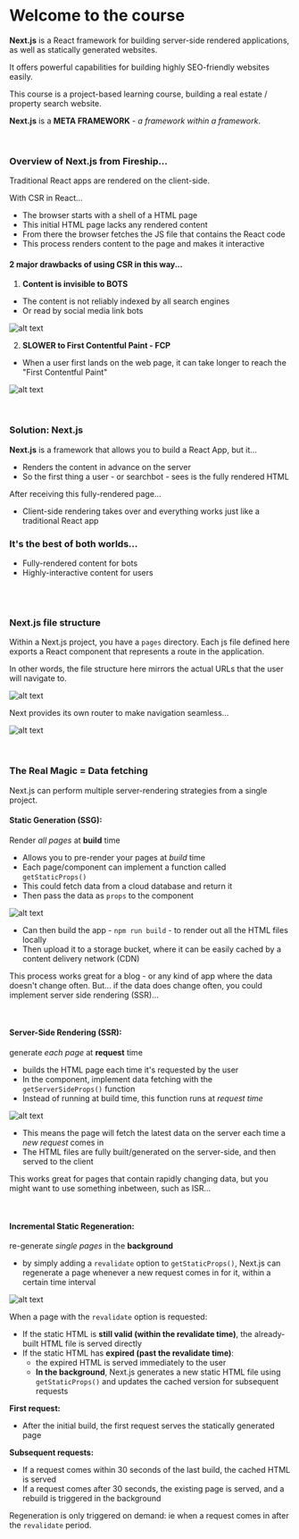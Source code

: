 # Welcome to the course

**Next.js** is a React framework for building server-side rendered applications, as well as statically generated websites.

It offers powerful capabilities for building highly SEO-friendly websites easily.

This course is a project-based learning course, building a real estate / property search website. 

**Next.js** is a **META FRAMEWORK** - *a framework within a framework*.

<br>

### Overview of Next.js from Fireship...

Traditional React apps are rendered on the client-side.

With CSR in React...

- The browser starts with a shell of a HTML page
- This initial HTML page lacks any rendered content
- From there the browser fetches the JS file that contains the React code
- This process renders content to the page and makes it interactive

#### 2 major drawbacks of using CSR in this way...

1. **Content is invisible to BOTS**

- The content is not reliably indexed by all search engines
- Or read by social media link bots

![alt text](images/{86EE2AB1-1B53-4682-9EDC-E8CB8686A9F2}.png)

2. **SLOWER to First Contentful Paint - FCP**

- When a user first lands on the web page, it can take longer to reach the "First Contentful Paint"

![alt text](images/{D4692CA1-2DAF-433B-B03F-8D7BB7EC674E}.png)

<br>

### Solution: Next.js

**Next.js** is a framework that allows you to build a React App, but it... 

- Renders the content in advance on the server
- So the first thing a user - or searchbot - sees is the fully rendered HTML

After receiving this fully-rendered page... 

- Client-side rendering takes over and everything works just like a traditional React app

### It's the best of both worlds...

- Fully-rendered content for bots
- Highly-interactive content for users 

<br><br>

### Next.js file structure

Within a Next.js project, you have a `pages` directory. Each js file defined here exports a React component that represents a route in the application. 

In other words, the file structure here mirrors the actual URLs that the user will navigate to.

![alt text](images/{8E429251-5CBE-424D-8597-5CA8A7AC1E16}.png)

Next provides its own router to make navigation seamless...

![alt text](images/{4D361CB8-673D-4A95-9ED4-0A5803544B8B}.png)

<br>

### The Real Magic = Data fetching

Next.js can perform multiple server-rendering strategies from a single project.

#### Static Generation (SSG): 

Render *all pages* at **build** time

- Allows you to pre-render your pages at *build* time
- Each page/component can implement a function called `getStaticProps()`
- This could fetch data from a cloud database and return it
- Then pass the data as `props` to the component

![alt text](images/{10A6B97C-6EC5-43D9-A585-62B7955C8508}.png)

- Can then build the app - `npm run build` - to render out all the HTML files locally
- Then upload it to a storage bucket, where it can be easily cached by a content delivery network (CDN)

This process works great for a blog - or any kind of app where the data doesn't change often. But... if the data does change often, you could implement server side rendering (SSR)...

<br>

#### Server-Side Rendering (SSR):

generate *each page* at **request** time

- builds the HTML page each time it's requested by the user
- In the component, implement data fetching with the `getServerSideProps()` function
- Instead of running at build time, this function runs at *request time*

![alt text](images/{5821E2FC-64D9-49B5-A7FF-9168C891A4E3}.png)

- This means the page will fetch the latest data on the server each time a *new request* comes in
- The HTML files are fully built/generated on the server-side, and then served to the client

This works great for pages that contain rapidly changing data, but you might want to use something inbetween, such as ISR...

<br>

#### Incremental Static Regeneration:

re-generate *single pages* in the **background**

- by simply adding a `revalidate` option to `getStaticProps()`, Next.js can regenerate a page whenever a new request comes in for it, within a certain time interval

![alt text](images/{0A9E2C95-1DE3-48A4-9A5E-29BCF47AE88F}.png)

When a page with the `revalidate` option is requested: 

- If the static HTML is **still valid (within the revalidate time)**, the already-built HTML file is served directly
- If the static HTML has **expired (past the revalidate time)**:  
  - the expired HTML is served immediately to the user
  - **In the background**, Next.js generates a new static HTML file using `getStaticProps()` and updates the cached version for subsequent requests

**First request:** 
- After the initial build, the first request serves the statically generated page

**Subsequent requests:**
- If a request comes within 30 seconds of the last build, the cached HTML is served
- If a request comes after 30 seconds, the existing page is served, and a rebuild is triggered in the background


Regeneration is only triggered on demand: ie when a request comes in after the `revalidate` period.

